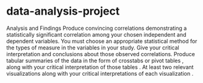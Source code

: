 # data-analysis-project

Analysis and Findings 
Produce convincing correlations demonstrating a statistically significant correlation among your chosen independent and dependent variables.  You must choose an appropriate statistical method for the types of measure in the variables in your study. 
Give your critical interpretation and conclusions about those observed correlations.
Produce tabular summaries of the data in the form of crosstabs or pivot tables , along with your critical interpretation of those tables .
At least two relevant visualizations along with your critical interpretations of each visualization .

